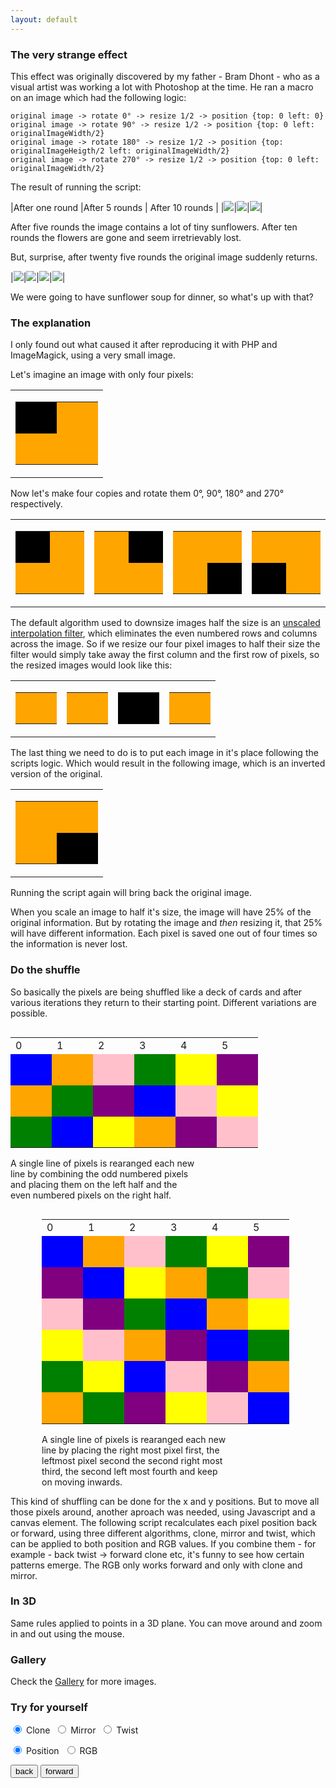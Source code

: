 ```yaml
---
layout: default
---
```


### [](#header-3) The very strange effect

This effect was originally discovered by my father - Bram Dhont - who as a visual artist was working a lot with Photoshop at the time. He ran a macro on an image which had the following logic:


```
original image -> rotate 0° -> resize 1/2 -> position {top: 0 left: 0}    
original image -> rotate 90° -> resize 1/2 -> position {top: 0 left: originalImageWidth/2}    
original image -> rotate 180° -> resize 1/2 -> position {top: originalImageHeigth/2 left: originalImageWidth/2}    
original image -> rotate 270° -> resize 1/2 -> position {top: 0 left: originalImageWidth/2}   
```

The result of running the script:

|After one round              |After 5 rounds                 | After 10 rounds               |
|![](/images/twistExample.png)|![](/images/twistExample_2.png)|![](/images/twistExample_3.png)|

After five rounds the image contains a lot of tiny sunflowers. After ten rounds the flowers are gone and seem irretrievably lost.  

But, surprise, after twenty five rounds the original image suddenly returns.

|![](/images/twistExample_4.png)|![](/images/twistExample_5.png)|![](/images/twistExample_6.png)|![](/images/twistExample_7.png)|

We were going to have sunflower soup for dinner, so what's up with that?

### [](#header-3) The explanation

I only found out what caused it after reproducing it with PHP and ImageMagick, using a very small image. 

Let's imagine an image with only four pixels:
<table>
<tr>
<td>
<table style="border:1px;width;100px;height;100px;">
<tr>
<td style="background-color:black;width:50px;height:50px;">
</td>
<td style="background-color:orange;width:50px;height:50px;" >
</td>
</tr>
<tr>
<td style="background-color:orange;width:50px;height:50px;">
</td>
<td style="background-color:orange;width:50px;height:50px;">
</td>
</tr>
</table>
</td>
</tr>
</table>

Now let's make four copies and rotate them 0°, 90°, 180° and 270° respectively.

<table>
<tr>
<td>
<table style="border:1px;width;100px;height;100px;">
<tr>
<td style="background-color:black;width:50px;height:50px;">
</td>
<td style="background-color:orange;width:50px;height:50px;" >
</td>
</tr>
<tr>
<td style="background-color:orange;width:50px;height:50px;">
</td>
<td style="background-color:orange;width:50px;height:50px;">
</td>
</tr>
</table>

</td>
<td>
<table style="border:1px;width;100px;height;100px;">
<tr>
<td style="background-color:orange;width:50px;height:50px;">
</td>
<td style="background-color:black;width:50px;height:50px;" >
</td>
</tr>
<tr>
<td style="background-color:orange;width:50px;height:50px;">
</td>
<td style="background-color:orange;width:50px;height:50px;">
</td>
</tr>
</table>

</td>
<td>
<table style="border:1px;width;100px;height;100px;">
<tr>
<td style="background-color:orange;width:50px;height:50px;">
</td>
<td style="background-color:orange;width:50px;height:50px;" >
</td>
</tr>
<tr>
<td style="background-color:orange;width:50px;height:50px;">
</td>
<td style="background-color:black;width:50px;height:50px;">
</td>
</tr>
</table>

</td>
<td>
<table style="border:1px;width;100px;height;100px;">
<tr>
<td style="background-color:orange;width:50px;height:50px;">
</td>
<td style="background-color:orange;width:50px;height:50px;" >
</td>
</tr>
<tr>
<td style="background-color:black;width:50px;height:50px;">
</td>
<td style="background-color:orange;width:50px;height:50px;">
</td>
</tr>
</table>
</td>
</tr>
</table>

The default algorithm used to downsize images half the size is an [unscaled interpolation filter](http://www.imagemagick.org/Usage/filter/#point), which eliminates the even numbered rows and columns across the image. So if we resize our four pixel images to half their size the filter would simply take away the first column and the first row of pixels, so the resized images would look like this:

<table>
<tr>
<td>
<table style="border:1px;width;100px;height;100px;">
<tr>
<td style="background-color:orange;width:50px;height:50px;">
</td>
</tr>
</table>

</td>
<td>
<table style="border:1px;width;100px;height;100px;">
<tr>
<td style="background-color:orange;width:50px;height:50px;">
</td>
</tr>
</table>

</td>
<td>
<table style="border:1px;width;100px;height;100px;">
<tr>
<td style="background-color:black;width:50px;height:50px;">
</td>
</tr>
</table>

</td>
<td>
<table style="border:1px;width;100px;height;100px;">
<tr>
<td style="background-color:orange;width:50px;height:50px;">
</td>
</tr>
</table>
</td>
</tr>
</table>

The last thing we need to do is to put each image in it's place following the scripts logic. Which would result in the following image, which is an inverted version of the original.

<table>
<tr>
<td>
<table style="border:1px;width;100px;height;100px;">
<tr>
<td style="background-color:orange;width:50px;height:50px;">
</td>
<td style="background-color:orange;width:50px;height:50px;" >
</td>
</tr>
<tr>
<td style="background-color:orange;width:50px;height:50px;">
</td>
<td style="background-color:black;width:50px;height:50px;">
</td>
</tr>
</table>
</td>
</tr>
</table>

Running the script again will bring back the original image.

When you scale an image to half it's size, the image will have 25% of the original information. But by rotating the image and _then_ resizing it, that 25% will have different information. Each pixel is saved one out of four times so the information is never lost.

### [](#header-3) Do the shuffle

So basically the pixels are being shuffled like a deck of cards and after various iterations they return to their starting point. Different variations are possible.


<div style="float:left;width:100%;">
<div style="float:left;">
<table style="border:1px;width;100px;height;100px;">
<tr>
<td>0
</td>
<td>1
</td>
<td>2
</td>
<td>3
</td>
<td>4
</td>
<td>5
</td>
</tr>
<tr>
<td style="background-color:blue;width:50px;height:50px;">
</td>
<td style="background-color:orange;width:50px;height:50px;" >
</td>
<td style="background-color:pink;width:50px;height:50px;" >
</td>
<td style="background-color:green;width:50px;height:50px;" >
</td>
<td style="background-color:yellow;width:50px;height:50px;" >
</td>
<td style="background-color:purple;width:50px;height:50px;" >
</td>
</tr>
<tr>
<td style="background-color:orange;width:50px;height:50px;">
</td>
<td style="background-color:green;width:50px;height:50px;" >
</td>
<td style="background-color:purple;width:50px;height:50px;" >
</td>
<td style="background-color:blue;width:50px;height:50px;" >
</td>
<td style="background-color:pink;width:50px;height:50px;" >
</td>
<td style="background-color:yellow;width:50px;height:50px;" >
</td>
</tr>
<tr>
<td style="background-color:green;width:50px;height:50px;">
</td>
<td style="background-color:blue;width:50px;height:50px;" >
</td>
<td style="background-color:yellow;width:50px;height:50px;" >
</td>
<td style="background-color:orange;width:50px;height:50px;" >
</td>
<td style="background-color:purple;width:50px;height:50px;" >
</td>
<td style="background-color:pink;width:50px;height:50px;" >
</td>
</tr>
</table>
<p style="width:300px;font-size:14px;">A single line of pixels is rearanged each new line by combining the odd numbered pixels and placing them on the left half and the even numbered pixels on the right half.
</p>
</div>

<div style="float:left; margin-left:50px;">
<table style="border:1px;width;100px;height;100px;">
<tr>
<td>0
</td>
<td>1
</td>
<td>2
</td>
<td>3
</td>
<td>4
</td>
<td>5
</td>
</tr>
<tr>
<td style="background-color:blue;width:50px;height:50px;">
</td>
<td style="background-color:orange;width:50px;height:50px;" >
</td>
<td style="background-color:pink;width:50px;height:50px;" >
</td>
<td style="background-color:green;width:50px;height:50px;" >
</td>
<td style="background-color:yellow;width:50px;height:50px;" >
</td>
<td style="background-color:purple;width:50px;height:50px;" >
</td>
</tr>
<tr>
<td style="background-color:purple;width:50px;height:50px;">
</td>
<td style="background-color:blue;width:50px;height:50px;" >
</td>
<td style="background-color:yellow;width:50px;height:50px;" >
</td>
<td style="background-color:orange;width:50px;height:50px;" >
</td>
<td style="background-color:green;width:50px;height:50px;" >
</td>
<td style="background-color:pink;width:50px;height:50px;" >
</td>
</tr>
<tr>
<td style="background-color:pink;width:50px;height:50px;">
</td>
<td style="background-color:purple;width:50px;height:50px;" >
</td>
<td style="background-color:green;width:50px;height:50px;" >
</td>
<td style="background-color:blue;width:50px;height:50px;" >
</td>
<td style="background-color:orange;width:50px;height:50px;" >
</td>
<td style="background-color:yellow;width:50px;height:50px;" >
</td>
</tr>
<tr>
<td style="background-color:yellow;width:50px;height:50px;">
</td>
<td style="background-color:pink;width:50px;height:50px;" >
</td>
<td style="background-color:orange;width:50px;height:50px;" >
</td>
<td style="background-color:purple;width:50px;height:50px;" >
</td>
<td style="background-color:blue;width:50px;height:50px;" >
</td>
<td style="background-color:green;width:50px;height:50px;" >
</td>
</tr>
<tr>
<td style="background-color:green;width:50px;height:50px;">
</td>
<td style="background-color:yellow;width:50px;height:50px;" >
</td>
<td style="background-color:blue;width:50px;height:50px;" >
</td>
<td style="background-color:pink;width:50px;height:50px;" >
</td>
<td style="background-color:purple;width:50px;height:50px;" >
</td>
<td style="background-color:orange;width:50px;height:50px;" >
</td>
</tr>
<tr>
<td style="background-color:orange;width:50px;height:50px;">
</td>
<td style="background-color:green;width:50px;height:50px;" >
</td>
<td style="background-color:purple;width:50px;height:50px;" >
</td>
<td style="background-color:yellow;width:50px;height:50px;" >
</td>
<td style="background-color:pink;width:50px;height:50px;" >
</td>
<td style="background-color:blue;width:50px;height:50px;" >
</td>
</tr>
</table>
<p style="width:300px;font-size:14px;">A single line of pixels is rearanged each new line by placing the right most pixel first, the leftmost pixel second the second right most third, the second left most fourth and keep on moving inwards.
</p>
</div>
</div>
<br>

---

This kind of shuffling can be done for the x and y positions. But to move all those pixels around, another aproach was needed, using Javascript and a canvas element. The following script recalculates each pixel position back or forward, using three different algorithms, clone, mirror and twist, which can be applied to both position and RGB values. If you combine them - for example - back twist -> forward clone etc, it's funny to see how certain patterns emerge. The RGB only works forward and only with clone and mirror.

### [](#header-3)In 3D

Same rules applied to points in a 3D plane. You can move around and zoom in and out using the mouse.
<div id="canvas_holder">
</div>

### Gallery

Check the [Gallery](./gallery.html) for more images.


### [](#header-3)Try for yourself

<p class="flavor">
    <input type="radio" id="clone" name="flav" checked>
    <label for="clone">Clone&nbsp;</label>
    <input type="radio" id="mirror" name="flav">
    <label for="mirror">Mirror&nbsp;</label>
    <input type="radio" id="twist" name="flav">
  <label for="twist">Twist&nbsp;</label>
<p class="type">
    <input type="radio" id="position" name="typ" checked>
    <label for="position">Position&nbsp;</label>
    <input type="radio" id="rgb" name="typ">
    <label for="rgb">RGB&nbsp;</label>
 </p>
   <p class="moveButtons">

   <button class="back">back</button>
   <button class="next">forward</button>
   </p>
   <canvas id="screen" width="300" height="300"></canvas>
